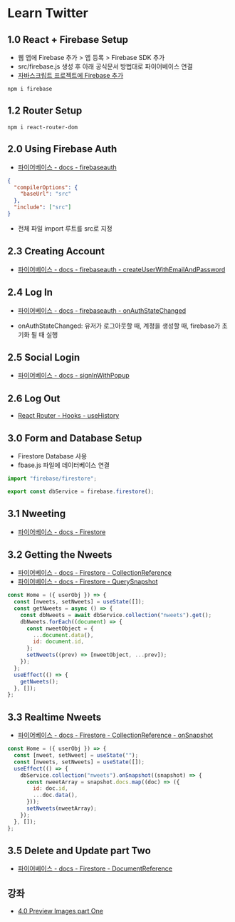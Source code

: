 # Learn Twitter

## 1.0 React + Firebase Setup

- 웹 앱에 Firebase 추가 > 앱 등록 > Firebase SDK 추가
- src/firebase.js 생성 후 아래 공식문서 방법대로 파이어베이스 연결
- [자바스크립트 프로젝트에 Firebase 추가](https://firebase.google.com/docs/web/setup?authuser=0#add-sdks-initialize)

```command
npm i firebase
```

## 1.2 Router Setup

```command
npm i react-router-dom
```

## 2.0 Using Firebase Auth

- [파이어베이스 - docs - firebaseauth](https://firebase.google.com/docs/reference/js/firebase.auth)

```json
{
  "compilerOptions": {
    "baseUrl": "src"
  },
  "include": ["src"]
}
```

- 전체 파일 import 루트를 src로 지정

## 2.3 Creating Account

- [파이어베이스 - docs - firebaseauth - createUserWithEmailAndPassword](https://firebase.google.com/docs/reference/js/firebase.auth.Auth#createuserwithemailandpassword)

## 2.4 Log In

- [파이어베이스 - docs - firebaseauth - onAuthStateChanged](https://firebase.google.com/docs/reference/js/firebase.auth.Auth#onauthstatechanged)

- onAuthStateChanged: 유저가 로그아웃할 때, 계정을 생성할 때, firebase가 초기화 될 때 실행

## 2.5 Social Login

- [파이어베이스 - docs - signInWithPopup](https://firebase.google.com/docs/reference/js/firebase.auth.Auth#signinwithpopup)

## 2.6 Log Out

- [React Router - Hooks - useHistory](https://reactrouter.com/web/api/Hooks/usehistory)

## 3.0 Form and Database Setup

- Firestore Database 사용
- fbase.js 파일에 데이터베이스 연결

```js
import "firebase/firestore";

export const dbService = firebase.firestore();
```

## 3.1 Nweeting

- [파이어베이스 - docs - Firestore](https://firebase.google.com/docs/reference/js/firebase.firestore.Firestore)

## 3.2 Getting the Nweets

- [파이어베이스 - docs - Firestore - CollectionReference](https://firebase.google.com/docs/reference/js/firebase.firestore.CollectionReference)
- [파이어베이스 - docs - Firestore - QuerySnapshot](https://firebase.google.com/docs/reference/js/firebase.firestore.QuerySnapshot)

```js
const Home = ({ userObj }) => {
  const [nweets, setNweets] = useState([]);
  const getNweets = async () => {
    const dbNweets = await dbService.collection("nweets").get();
    dbNweets.forEach((document) => {
      const nweetObject = {
        ...document.data(),
        id: document.id,
      };
      setNweets((prev) => [nweetObject, ...prev]);
    });
  };
  useEffect(() => {
    getNweets();
  }, []);
};
```

## 3.3 Realtime Nweets

- [파이어베이스 - docs - Firestore - CollectionReference - onSnapshot](https://firebase.google.com/docs/reference/js/firebase.firestore.CollectionReference#onsnapshot)

```js
const Home = ({ userObj }) => {
  const [nweet, setNweet] = useState("");
  const [nweets, setNweets] = useState([]);
  useEffect(() => {
    dbService.collection("nweets").onSnapshot((snapshot) => {
      const nweetArray = snapshot.docs.map((doc) => ({
        id: doc.id,
        ...doc.data(),
      }));
      setNweets(nweetArray);
    });
  }, []);
};
```

## 3.5 Delete and Update part Two

- [파이어베이스 - docs - Firestore - DocumentReference](https://firebase.google.com/docs/reference/js/firebase.firestore.DocumentReference)

## 강좌

- [4.0 Preview Images part One](https://nomadcoders.co/nwitter/lectures/1925)
